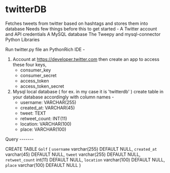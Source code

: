 # twitterDB
Fetches tweets from twitter based on hashtags and stores them into database
Needs few things before this to get started - 
    A Twitter account and API credentials
    A MySQL database
    The Tweepy and mysql-connector Python Libraries
    
Run twitter.py file an PythonRich IDE - 

1. Account at https://developer.twitter.com then create an app to access these four keys,
   - consumer_key
   - consumer_secret
   - access_token
   - access_token_secret
2. Mysql local database ( for ex. in my case it is 'twitterdb' ) create table in your database accordingly with column names - 
      - username: VARCHAR(255)
      - created_at: VARCHAR(45)
      - tweet: TEXT
      - retweet_count: INT(11)
      - location: VARCHAR(100)
      - place: VARCHAR(100)
  
  Query -------
  
  CREATE TABLE `Golf` ( `username` varchar(255) DEFAULT NULL, `created_at` varchar(45) DEFAULT NULL,
        `tweet` varchar(255) DEFAULT NULL,  `retweet_count` int(11) DEFAULT NULL,
        `location` varchar(100) DEFAULT NULL,  `place` varchar(100) DEFAULT NULL )
